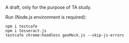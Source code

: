 A draft, only for the purpose of TA study.


Run (Node.js environment is required):
```
npm i testcafe
npm i tesseract.js
testcafe chrome:headless geoMock.js --skip-js-errors
```
